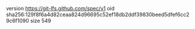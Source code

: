 version https://git-lfs.github.com/spec/v1
oid sha256:129f8f6a4d82ceaa824d96695c52ef18db2ddf39830beed5dfef6cc29c6f1090
size 549

